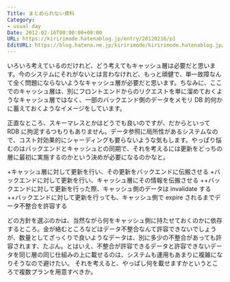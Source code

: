```yaml
---
Title: まとめられない資料
Category:
- usual day
Date: 2012-02-16T00:00:00+09:00
URL: https://kiririmode.hatenablog.jp/entry/20120216/p1
EditURL: https://blog.hatena.ne.jp/kiririmode/kiririmode.hatenablog.jp/atom/entry/8454420450078210415
---
```



いろいろ考えているのだけれど、どう考えてもキャッシュ層は必要だと思います。今のシステムにそれがないとは言わなけれど、もっと頑健で、単一故障なんて全く問題にならないようなキャッシュ層が必要だと思います。ちなみに、ここでのキャッシュ層は、別にフロントエンドからのリクエストを単に溜めておくようなキャッシュ層ではなく、一部のバックエンド側のデータをメモリ DB 的何かに蓄えておくようなイメージをしています。

正直なところ、スキーマレスとかはどうでも良いのですが、だからといって RDB に拘泥するつもりもありません。データ参照に局所性があるシステムなので、コスト対効果的にシャーディングも要らないような気もします。やっぱり悩むのはバックエンドとキャッシュとの同期で、それを考えるには更新をどっちの層に最初に実施するのかという決めが必要になるのかなと。

+キャッシュ層に対して更新を行い、その更新をバックエンドに伝搬させる
+バックエンドに対して更新を行い、キャッシュ層にその情報を伝搬させる
++バックエンドに対して更新を行った際、キャッシュ側のデータは invalidate する
++バックエンドに対して更新を行っても、キャッシュ側で expire されるまでデータ不整合を許容する

どの方針を選ぶのかは、当然ながら何をキャッシュ側に持たせておくのかに依存するところ。金が絡むところなどはデータ不整合なんて許容できないでしょうが、数量としてざっくりで良いようなデータは、別に多少の不整合があっても許容されます、たぶん。とはいえ、不整合が許容できるデータと許容できないデータを同じ層の同じ仕組みの上に載せるのは、システムも運用もあまりに複雑になりそうなので避けたい。
それを考えると、やっぱし何を載せますかというところで複数プランを用意すべきか。
